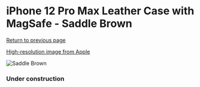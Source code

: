 # iPhone 12 Pro Max Leather Case with MagSafe - Saddle Brown

[Return to previous page](/iphone_12)

[High-resolution image from Apple](https://store.storeimages.cdn-apple.com/8756/as-images.apple.com/is/MHKL3?wid=4500&hei=4500&fmt=png)

<div style="width: 384px"><img src="/everypreview/MHKL3.png" alt="Saddle Brown"></div>

### Under construction
